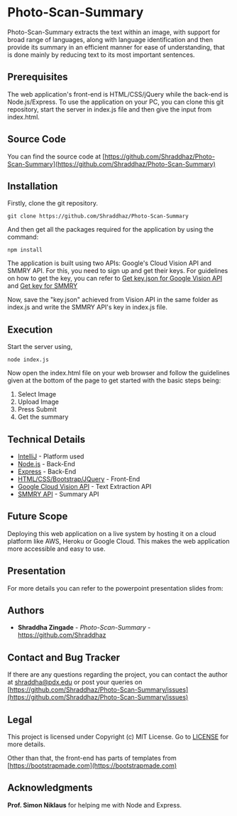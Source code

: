 # Photo-Scan-Summary

Photo-Scan-Summary extracts the text within an image, with support for broad range of languages, along with language identification and then provide its summary in an efficient manner for ease of understanding, that is done mainly by reducing text to its most important sentences.

## Prerequisites

The web application's front-end is HTML/CSS/jQuery while the back-end is Node.js/Express. To use the application on your PC, you can clone this git repository, start the server in index.js file and then give the input from index.html.

## Source Code
You can find the source code at [https://github.com/Shraddhaz/Photo-Scan-Summary](https://github.com/Shraddhaz/Photo-Scan-Summary)

## Installation

Firstly, clone the git repository. 
```
git clone https://github.com/Shraddhaz/Photo-Scan-Summary
```

And then get all the packages required for the application by using the command:

```
npm install
```
The application is built using two APIs: Google's Cloud Vision API and SMMRY API. For this, you need to sign up and get their keys. For guidelines on how to get the key, you can refer to [Get key.json for Google Vision API](https://cloud.google.com/vision/docs/auth) and [Get key for SMMRY](http://smmry.com/api)

Now, save the "key.json" achieved from Vision API in the same folder as index.js and write the SMMRY API's key in index.js file.

## Execution
Start the server using,
```
node index.js
```
Now open the index.html file on your web browser and follow the guidelines given at the bottom of the page to get started with the basic steps being: 
1. Select Image
2. Upload Image
3. Press Submit
4. Get the summary

## Technical Details

* [IntelliJ](https://www.jetbrains.com/idea/) - Platform used
* [Node.js](https://nodejs.org/en/) - Back-End 
* [Express](https://expressjs.com/) - Back-End 
* [HTML/CSS/Bootstrap/JQuery](https://developer.mozilla.org/en-US/docs/Web) - Front-End
* [Google Cloud Vision API](https://cloud.google.com/vision/) - Text Extraction API
* [SMMRY API](http://smmry.com/api) - Summary API

## Future Scope

Deploying this web application on a live system by hosting it on a cloud platform like AWS, Heroku or Google Cloud. This makes the web application more accessible and easy to use.

## Presentation
For more details you can refer to the powerpoint presentation slides from: 

## Authors

* **Shraddha Zingade** - *Photo-Scan-Summary* - https://github.com/Shraddhaz

## Contact and Bug Tracker

If there are any questions regarding the project, you can contact the author at [shraddha@pdx.edu](shraddha@pdx.edu) or post your queries on [https://github.com/Shraddhaz/Photo-Scan-Summary/issues](https://github.com/Shraddhaz/Photo-Scan-Summary/issues)

## Legal

This project is licensed under Copyright (c) MIT License. Go to [LICENSE](https://github.com/Shraddhaz/Photo-Scan-Summary/blob/master/LICENSE) for more details.

Other than that, the front-end has parts of templates from [https://bootstrapmade.com](https://bootstrapmade.com)

## Acknowledgments

**Prof. Simon Niklaus** for helping me with Node and Express.


